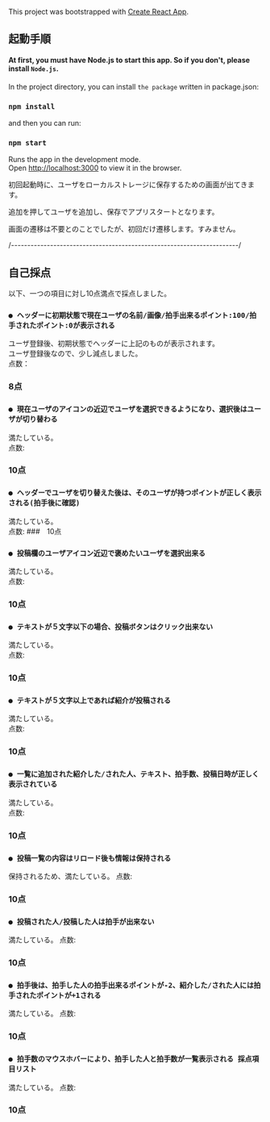 This project was bootstrapped with [Create React App](https://github.com/facebook/create-react-app).

## 起動手順

#### At first, you must have Node.js to start this app. So if you don't, please install `Node.js`.

In the project directory, you can install `the package` written in package.json:

### `npm install`

and then you can run:

### `npm start`

Runs the app in the development mode.<br />
Open [http://localhost:3000](http://localhost:3000) to view it in the browser.

初回起動時に、ユーザをローカルストレージに保存するための画面が出てきます。<br />

追加を押してユーザを追加し、保存でアプリスタートとなります。<br />

画面の遷移は不要とのことでしたが、初回だけ遷移します。すみません。<br />


/*----------------------------------------------------------------------*/

## 自己採点
以下、一つの項目に対し10点満点で採点しました。<br />
### `● ヘッダーに初期状態で現在ユーザの名前/画像/拍手出来るポイント:100/拍手されたポイント:0が表示される`
ユーザ登録後、初期状態でヘッダーに上記のものが表示されます。<br />
ユーザ登録後なので、少し減点しました。<br />
点数：
### 8点

### `● 現在ユーザのアイコンの近辺でユーザを選択できるようになり、選択後はユーザが切り替わる`
満たしている。<br />
点数:
### 10点

### `● ヘッダーでユーザを切り替えた後は、そのユーザが持つポイントが正しく表示される(拍手後に確認)`
満たしている。<br />
点数:
###　10点

### `● 投稿欄のユーザアイコン近辺で褒めたいユーザを選択出来る`
満たしている。<br />
点数:
### 10点

### `● テキストが５文字以下の場合、投稿ボタンはクリック出来ない`
満たしている。<br />
点数:
### 10点

### `● テキストが５文字以上であれば紹介が投稿される`
満たしている。<br />
点数:
### 10点

### `● 一覧に追加された紹介した/された人、テキスト、拍手数、投稿日時が正しく表示されている`
満たしている。<br />
点数:
### 10点

### `● 投稿一覧の内容はリロード後も情報は保持される`
保持されるため、満たしている。
点数:
### 10点

### `● 投稿された人/投稿した人は拍手が出来ない`
満たしている。
点数:
### 10点

### `● 拍手後は、拍手した人の拍手出来るポイントが-2、紹介した/された人には拍手されたポイントが+1される`
満たしている。
点数:
### 10点


### `● 拍手数のマウスホバーにより、拍手した人と拍手数が一覧表示される 採点項目リスト`
満たしている。
点数:
### 10点
